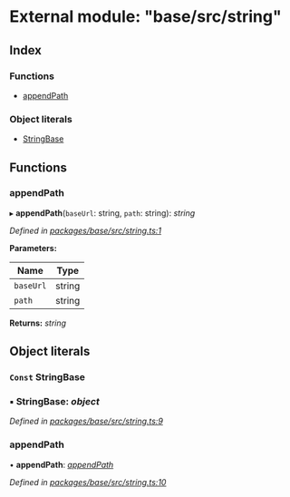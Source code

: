 # External module: "base/src/string"

## Index

### Functions

* [appendPath](_base_src_string_.md#appendpath)

### Object literals

* [StringBase](_base_src_string_.md#const-stringbase)

## Functions

###  appendPath

▸ **appendPath**(`baseUrl`: string, `path`: string): *string*

*Defined in [packages/base/src/string.ts:1](https://github.com/celo-org/celo-monorepo/blob/master/packages/base/src/string.ts#L1)*

**Parameters:**

Name | Type |
------ | ------ |
`baseUrl` | string |
`path` | string |

**Returns:** *string*

## Object literals

### `Const` StringBase

### ▪ **StringBase**: *object*

*Defined in [packages/base/src/string.ts:9](https://github.com/celo-org/celo-monorepo/blob/master/packages/base/src/string.ts#L9)*

###  appendPath

• **appendPath**: *[appendPath](_base_src_string_.md#appendpath)*

*Defined in [packages/base/src/string.ts:10](https://github.com/celo-org/celo-monorepo/blob/master/packages/base/src/string.ts#L10)*
